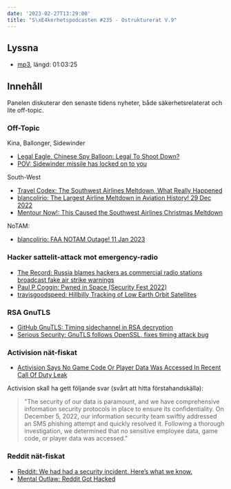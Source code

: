 ```yaml
---
date: '2023-02-27T13:29:00'
title: "S\xE4kerhetspodcasten #235 - Ostrukturerat V.9"
---
```

## Lyssna
* [mp3](https://traffic.libsyn.com/secure/sakerhetspodcasten/2023-02-22_Skerhetspodcasten.mp3?dest-id=117848), längd: 01:03:25

## Innehåll
Panelen diskuterar den senaste tidens nyheter, både säkerhetsrelaterat och lite off-topic.

### Off-Topic

Kina, Ballonger, Sidewinder
* [Legal Eagle, Chinese Spy Balloon: Legal To Shoot Down?](https://www.youtube.com/watch?v=P43wVDiZs8k)
* [POV: Sidewinder missile has locked on to you](https://www.youtube.com/watch?v=Nd9OEhDMFSM)

South-West
* [Travel Codex: The Southwest Airlines Meltdown, What Really Happened](https://www.travelcodex.com/the-southwest-airlines-meltdown-what-really-happened/)
* [blancolirio: The Largest Airline Meltdown in Aviation History! 29 Dec 2022](https://www.youtube.com/watch?v=ghEFf2CQypc)
* [Mentour Now!: This Caused the Southwest Airlines Christmas Meltdown](https://www.youtube.com/watch?v=nsXG7Nt7LPE)

NoTAM:
* [blancolirio: FAA NOTAM Outage! 11 Jan 2023](https://www.youtube.com/watch?v=ib79qWWMOcc)

### Hacker sattelit-attack mot emergency-radio

* [The Record: Russia blames hackers as commercial radio stations broadcast fake air strike warnings](https://therecord.media/russia-radio-hackers-fake-air-raid-missile-strike-warnings)
* [Paul P Coggin: Pwned in Space (Security Fest 2022)](https://www.youtube.com/watch?v=VicBD1xE-9A)
* [travisgoodspeed: Hillbilly Tracking of Low Earth Orbit Satellites](http://travisgoodspeed.blogspot.com/2013/07/hillbilly-tracking-of-low-earth-orbit.html)

### RSA GnuTLS
* [GitHub GnuTLS: Timing sidechannel in RSA decryption](https://gitlab.com/gnutls/gnutls/-/issues/1050)
* [Serious Security: GnuTLS follows OpenSSL, fixes timing attack bug](https://nakedsecurity.sophos.com/2023/02/13/serious-security-gnutls-follows-openssl-fixes-timing-attack-bug/)

### Activision nät-fiskat

* [Activision Says No Game Code Or Player Data Was Accessed In Recent Call Of Duty Leak](https://www.dualshockers.com/activision-says-no-game-code-accessed-call-of-duty-leak/)

Activision skall ha gett följande svar (svårt att hitta förstahandskälla):

> "The security of our data is paramount, and we have comprehensive information
> security protocols in place to ensure its confidentiality.
> On December 5, 2022, our information security team swiftly addressed an SMS
> phishing attempt and quickly resolved it.
> Following a thorough investigation, we determined that no sensitive employee
> data, game code, or player data was accessed."

### Reddit nät-fiskat
* [Reddit: We had had a security incident. Here’s what we know.](https://www.reddit.com/r/reddit/comments/10y427y/we_had_a_security_incident_heres_what_we_know/)
* [Mental Outlaw: Reddit Got Hacked](https://www.youtube.com/watch?v=ghXfn2MT7_Q)
